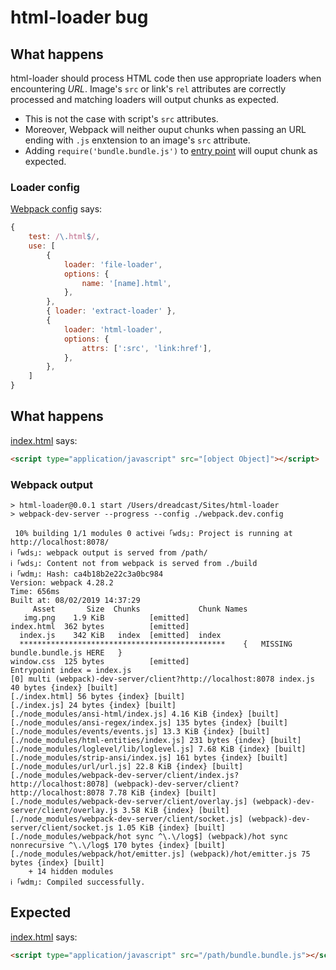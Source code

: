 # html-loader bug

## What happens

html-loader should process HTML code then use appropriate loaders when encountering _URL_.
Image's `src` or link's `rel` attributes are correctly processed and matching loaders will output chunks as expected.

* This is not the case with script's `src` attributes.
* Moreover, Webpack will neither ouput chunks when passing an URL ending with `.js` enxtension to an image's `src` attribute.
* Adding `require('bundle.bundle.js')` to [entry point](./index.js) will ouput chunk as expected.

### Loader config

[Webpack config](./webpack.dev.config.js#L87) says:

```javascript
{
	test: /\.html$/,
	use: [
		{
			loader: 'file-loader',
			options: {
				name: '[name].html',
			},
		},
		{ loader: 'extract-loader' },
		{
			loader: 'html-loader',
			options: {
				attrs: [':src', 'link:href'],
			},
		},
	]
}
```

## What happens
 
[index.html](./index.html#L7) says:

```html
<script type="application/javascript" src="[object Object]"></script>
```

### Webpack output

```
> html-loader@0.0.1 start /Users/dreadcast/Sites/html-loader
> webpack-dev-server --progress --config ./webpack.dev.config

 10% building 1/1 modules 0 activeℹ ｢wds｣: Project is running at http://localhost:8078/
ℹ ｢wds｣: webpack output is served from /path/
ℹ ｢wds｣: Content not from webpack is served from ./build
ℹ ｢wdm｣: Hash: ca4b18b2e22c3a0bc984
Version: webpack 4.28.2
Time: 656ms
Built at: 08/02/2019 14:37:29
     Asset       Size  Chunks             Chunk Names
   img.png    1.9 KiB          [emitted]
index.html  362 bytes          [emitted]
  index.js    342 KiB   index  [emitted]  index
  **********************************************    {   MISSING bundle.bundle.js HERE   }
window.css  125 bytes          [emitted]
Entrypoint index = index.js
[0] multi (webpack)-dev-server/client?http://localhost:8078 index.js 40 bytes {index} [built]
[./index.html] 56 bytes {index} [built]
[./index.js] 24 bytes {index} [built]
[./node_modules/ansi-html/index.js] 4.16 KiB {index} [built]
[./node_modules/ansi-regex/index.js] 135 bytes {index} [built]
[./node_modules/events/events.js] 13.3 KiB {index} [built]
[./node_modules/html-entities/index.js] 231 bytes {index} [built]
[./node_modules/loglevel/lib/loglevel.js] 7.68 KiB {index} [built]
[./node_modules/strip-ansi/index.js] 161 bytes {index} [built]
[./node_modules/url/url.js] 22.8 KiB {index} [built]
[./node_modules/webpack-dev-server/client/index.js?http://localhost:8078] (webpack)-dev-server/client?http://localhost:8078 7.78 KiB {index} [built]
[./node_modules/webpack-dev-server/client/overlay.js] (webpack)-dev-server/client/overlay.js 3.58 KiB {index} [built]
[./node_modules/webpack-dev-server/client/socket.js] (webpack)-dev-server/client/socket.js 1.05 KiB {index} [built]
[./node_modules/webpack/hot sync ^\.\/log$] (webpack)/hot sync nonrecursive ^\.\/log$ 170 bytes {index} [built]
[./node_modules/webpack/hot/emitter.js] (webpack)/hot/emitter.js 75 bytes {index} [built]
    + 14 hidden modules
ℹ ｢wdm｣: Compiled successfully.
```


## Expected
 
[index.html](./index.html#L7) says:

```html
<script type="application/javascript" src="/path/bundle.bundle.js"></script>
```

